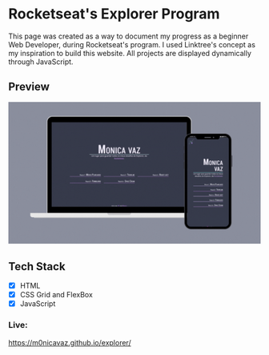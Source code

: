 # Rocketseat's Explorer Program

This page was created as a way to document my progress as a beginner Web Developer, during Rocketseat's program. I used Linktree's concept as my inspiration to build this website. All projects are displayed dynamically through JavaScript.

## Preview

![Screenshot do site](https://raw.githubusercontent.com/M0nicaVaz/explorer/master/assets/ss1.gif)

## Tech Stack

- [x] HTML
- [x] CSS Grid and FlexBox
- [x] JavaScript

### Live:

<https://m0nicavaz.github.io/explorer/>
